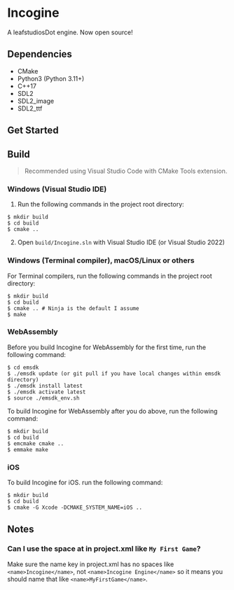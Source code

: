 # Incogine
A leafstudiosDot engine. Now open source!

## Dependencies
- CMake
- Python3 (Python 3.11+)
- C++17
- SDL2
- SDL2_image
- SDL2_ttf

## Get Started

## Build
> Recommended using Visual Studio Code with CMake Tools extension.

### Windows (Visual Studio IDE)
1. Run the following commands in the project root directory:
```
$ mkdir build
$ cd build
$ cmake ..
```
2. Open `build/Incogine.sln` with Visual Studio IDE (or Visual Studio 2022)

### Windows (Terminal compiler), macOS/Linux or others
For Terminal compilers, run the following commands in the project root directory:
```
$ mkdir build
$ cd build
$ cmake .. # Ninja is the default I assume
$ make
```

### WebAssembly

Before you build Incogine for WebAssembly for the first time, run the following command:
```
$ cd emsdk
$ ./emsdk update (or git pull if you have local changes within emsdk directory)
$ ./emsdk install latest
$ ./emsdk activate latest
$ source ./emsdk_env.sh
```

To build Incogine for WebAssembly after you do above, run the following command:
```
$ mkdir build
$ cd build
$ emcmake cmake ..
$ emmake make
```

### iOS

To build Incogine for iOS. run the following command:
```
$ mkdir build
$ cd build
$ cmake -G Xcode -DCMAKE_SYSTEM_NAME=iOS ..
```

## Notes
### Can I use the space at <name> in project.xml like `My First Game`?
Make sure the name key in project.xml has no spaces like `<name>Incogine</name>`, not `<name>Incogine Engine</name>` so it means you should name that like `<name>MyFirstGame</name>`.